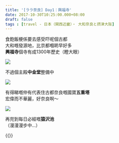 ```yaml
---
title: '[ララ奈良] Day1：興福寺'
date: 2017-10-30T10:25:00.000+08:00
draft: false
tags : [travel - 日本（関西近畿）・ 大和奈良と摂津大阪]
---
```


食飽飯梗係要去感受吓呢個古都  
大和嘅發源地，比京都嗰啲早好多  
**興福寺**個寺有成1300年歷史（瞪大眼）  

![](/images/nara1b1.jpg)

不過個主殿**中金堂**整備中  

![](/images/nara1b.jpg)

有得睇嘅仲有代表住古都奈良嘅國寶**五重塔**  
宏偉而不華麗，好奈良啊～  

![](/images/nara1b2.jpg)

再兜到每日必經嘅**猿沢池**  
（漫漫漫步中...） 
  
{{<nara>}}
